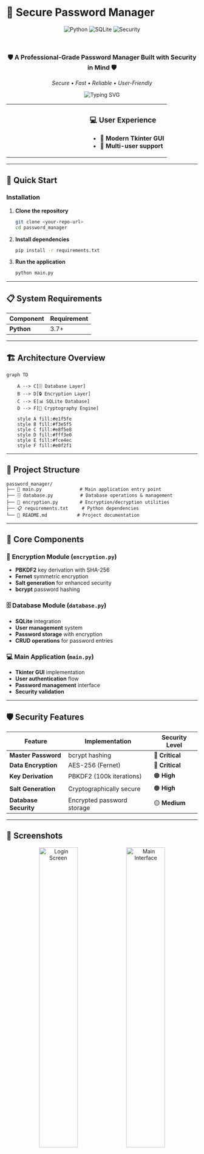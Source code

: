 # 🔐 Secure Password Manager

<div align="center">
  
  ![Python](https://img.shields.io/badge/Python-3776AB?style=for-the-badge&logo=python&logoColor=white)
  ![SQLite](https://img.shields.io/badge/sqlite-%2307405e.svg?style=for-the-badge&logo=sqlite&logoColor=white)
  ![Security](https://img.shields.io/badge/Security-Critical-red?style=for-the-badge)
  

  <br>
  
  ### 🛡️ **A Professional-Grade Password Manager Built with Security in Mind** 🛡️
  
  *Secure • Fast • Reliable • User-Friendly*
  
  <img src="https://readme-typing-svg.herokuapp.com?font=Fira+Code&size=20&pause=1000&color=00D4FF&center=true&vCenter=true&width=600&lines=Secure+Password+Storage;Advanced+Encryption+Technology;User-Friendly+Interface;Cross-Platform+Compatibility" alt="Typing SVG" />
  
</div>

<table>
<tr>
<td width="50%">
</td>
<td width="50%">

### 💻 **User Experience**
- 🎨 **Modern Tkinter GUI**
- 👤 **Multi-user support**

</td>
</tr>
</table>

---

## 🚀 **Quick Start**


### Installation

1. **Clone the repository**
   ```bash
   git clone <your-repo-url>
   cd password_manager
   ```

2. **Install dependencies**
   ```bash
   pip install -r requirements.txt
   ```

3. **Run the application**
   ```bash
   python main.py
   ```

---

## 📋 **System Requirements**

<div align="center">

| Component | Requirement |
|-----------|-------------|
| **Python** | 3.7+ |

</div>

---

## 🏗️ **Architecture Overview**

```mermaid
graph TD

    A --> C[🗄️ Database Layer]
    B --> D[🔒 Encryption Layer]
    C --> E[📊 SQLite Database]
    D --> F[🔑 Cryptography Engine]
    
    style A fill:#e1f5fe
    style B fill:#f3e5f5
    style C fill:#e8f5e8
    style D fill:#fff3e0
    style E fill:#fce4ec
    style F fill:#e0f2f1
```

---

## 📁 **Project Structure**

```
password_manager/
├── 📄 main.py              # Main application entry point
├── 🗄️ database.py          # Database operations & management
├── 🔐 encryption.py        # Encryption/decryption utilities
├── 📋 requirements.txt     # Python dependencies
└── 📖 README.md           # Project documentation
```

---

## 🔧 **Core Components**

### 🔐 **Encryption Module** (`encryption.py`)
- **PBKDF2** key derivation with SHA-256
- **Fernet** symmetric encryption
- **Salt generation** for enhanced security
- **bcrypt** password hashing

### 🗄️ **Database Module** (`database.py`)
- **SQLite** integration
- **User management** system
- **Password storage** with encryption
- **CRUD operations** for password entries

### 💻 **Main Application** (`main.py`)
- **Tkinter GUI** implementation
- **User authentication** flow
- **Password management** interface
- **Security validation**

---

## 🛡️ **Security Features**

<div align="center">

| Feature | Implementation | Security Level |
|---------|----------------|----------------|
| **Master Password** | bcrypt hashing | 🔴 **Critical** |
| **Data Encryption** | AES-256 (Fernet) | 🔴 **Critical** |
| **Key Derivation** | PBKDF2 (100k iterations) | 🟠 **High** |
| **Salt Generation** | Cryptographically secure | 🟠 **High** |
| **Database Security** | Encrypted password storage | 🟡 **Medium** |

</div>

---

## 📸 **Screenshots**

<div align="center">
  <img src="https://via.placeholder.com/600x400/1e88e5/ffffff?text=🔐+Login+Screen" alt="Login Screen" width="45%">
  <img src="https://via.placeholder.com/600x400/43a047/ffffff?text=🗂️+Password+Manager" alt="Main Interface" width="45%">
</div>

---


## 👨‍💻 **Author**

<div align="center">
  
  **Your Name**
  
  [![GitHub](https://img.shields.io/badge/GitHub-100000?style=for-the-badge&logo=github&logoColor=white)](https://github.com/yourusername)
  [![LinkedIn](https://img.shields.io/badge/LinkedIn-0077B5?style=for-the-badge&logo=linkedin&logoColor=white)](https://linkedin.com/in/yourusername)
  
</div>

<div align="center">
  
  ### 🌟 **If you found this project helpful, please give it a star!** ⭐
  
  <img src="https://forthebadge.com/images/badges/built-with-love.svg" alt="Built with Love">
  <img src="https://forthebadge.com/images/badges/made-with-python.svg" alt="Made with Python">
  
  ---
  
  **© 2025 Secure Password Manager. All rights reserved.**
  
</div>
